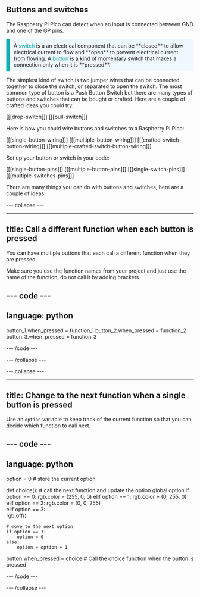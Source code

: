 ## Buttons and switches

The Raspberry Pi Pico can detect when an input is connected between GND and one of the GP pins.

<p style='border-left: solid; border-width:10px; border-color: #0faeb0; background-color: aliceblue; padding: 10px;'>
A <span style="color: #0faeb0">switch</span> is a an electrical component that can be **closed** to allow electrical current to flow and **open** to prevent electrical current from flowing. A <span style="color: #0faeb0">button</span> is a kind of momentary switch that makes a connection only when it is **pressed**. 
</p> 

The simplest kind of switch is two jumper wires that can be connected together to close the switch, or separated to open the switch. The most common type of button is a Push Button Switch but there are many types of buttons and switches that can be bought or crafted. Here are a couple of crafted ideas you could try:

[[[drop-switch]]]
[[[pull-switch]]] 

Here is how you could wire buttons and switches to a Raspberry Pi Pico:

[[[single-button-wiring]]]
[[[multiple-button-wiring]]]
[[[crafted-switch-button-wiring]]]
[[[multiple-crafted-switch-button-wiring]]]

Set up your button or switch in your code:

[[[single-button-pins]]]
[[[multiple-button-pins]]]
[[[single-switch-pins]]]
[[[multiple-switches-pins]]]

There are many things you can do with buttons and switches, here are a couple of ideas:

--- collapse ---

---
title: Call a different function when each button is pressed
---

You can have multiple buttons that each call a different function when they are pressed. 

Make sure you use the function names from your project and just use the name of the function, do not call it by adding brackets.

--- code ---
---
language: python
---

button_1.when_pressed = function_1
button_2.when_pressed = function_2
button_3.when_pressed = function_3

--- /code ---

--- /collapse ---

--- collapse ---

---
title: Change to the next function when a single button is pressed
---

Use an `option` variable to keep track of the current function so that you can decide which function to call next. 

--- code ---
---
language: python
---
option = 0 # store the current option

def choice(): # call the next function and update the option
    global option
    if option == 0:
        rgb.color = (255, 0, 0) 
    elif option == 1:
        rgb.color = (0, 255, 0)     
    elif option == 2:
        rgb.color = (0, 0, 255)   
    elif option == 3:    
        rgb.off()
    
    # move to the next option
    if option == 3:
        option = 0
    else:
        option = option + 1
    
button.when_pressed = choice # Call the choice function when the button is pressed

--- /code ---

--- /collapse ---

